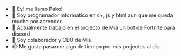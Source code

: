 - 👋 Ey! me llamo Pako!
- 👀 Soy programador informatico en c+, js y html aun que me queda mucho por aprender.
- 🌱 Actualmente trabajo en el projecto de Mia un bot de Fortnite para discord.
- 💞️ Soy colaborador y CEO de Mia.
- 📫 Me gusta pasarme algo de tiempo por mis projectos al dia.

<!---
MyNameIsPako/MyNameIsPako is a ✨ special ✨ repository because its `README.md` (this file) appears on your GitHub profile.
You can click the Preview link to take a look at your changes.
--->

